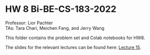 # HW 8 Bi-BE-CS-183-2022
Professor: Lior Pachter  
TAs: Tara Chari, Meichen Fang, and Jerry Wang

This folder contains the problem set and Colab notebooks for HW8.

The slides for the relevant lectures can be found here: [Lecture 15](https://docs.google.com/presentation/d/1nYUUZ7KwQyri7_4XZy7i3oEpfimYosrq531QNwo_7yY/edit?usp=sharing).

